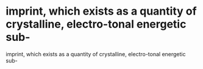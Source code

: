 # imprint, which exists as a quantity of crystalline, electro-tonal energetic sub-

imprint, which exists as a quantity of crystalline, electro-tonal energetic sub-